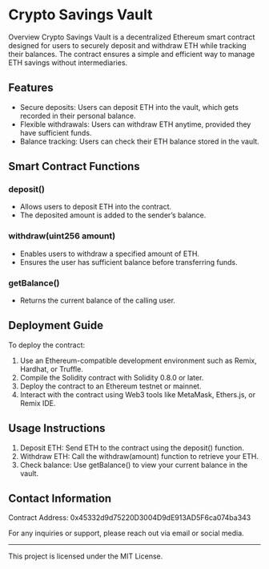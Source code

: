 # Crypto Savings Vault

 Overview
Crypto Savings Vault is a decentralized Ethereum smart contract designed for users to securely deposit and withdraw ETH while tracking their balances. The contract ensures a simple and efficient way to manage ETH savings without intermediaries.

## Features
- Secure deposits: Users can deposit ETH into the vault, which gets recorded in their personal balance.
- Flexible withdrawals: Users can withdraw ETH anytime, provided they have sufficient funds.
- Balance tracking: Users can check their ETH balance stored in the vault.

## Smart Contract Functions
### deposit()
- Allows users to deposit ETH into the contract.
- The deposited amount is added to the sender’s balance.

### withdraw(uint256 amount)
- Enables users to withdraw a specified amount of ETH.
- Ensures the user has sufficient balance before transferring funds.

### getBalance()
- Returns the current balance of the calling user.

## Deployment Guide
To deploy the contract:
1. Use an Ethereum-compatible development environment such as Remix, Hardhat, or Truffle.
2. Compile the Solidity contract with Solidity 0.8.0 or later.
3. Deploy the contract to an Ethereum testnet or mainnet.
4. Interact with the contract using Web3 tools like MetaMask, Ethers.js, or Remix IDE.

## Usage Instructions
1. Deposit ETH: Send ETH to the contract using the deposit() function.
2. Withdraw ETH: Call the withdraw(amount) function to retrieve your ETH.
3. Check balance: Use getBalance() to view your current balance in the vault.

## Contact Information
Contract Address: 0x45332d9d75220D3004D9dE913AD5F6ca074ba343

For any inquiries or support, please reach out via email or social media.

---
This project is licensed under the MIT License.
